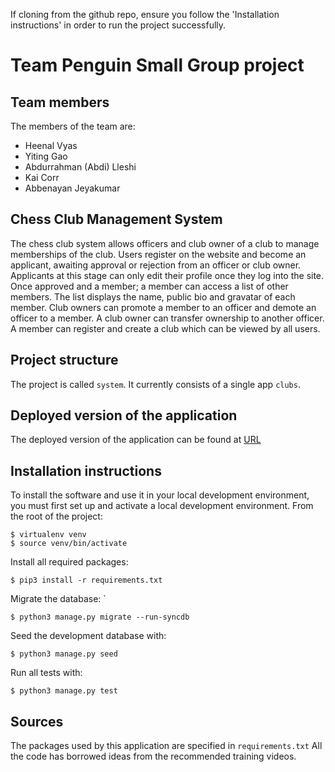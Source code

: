 If cloning from the github repo, ensure you follow the 'Installation instructions' in order to run the project successfully.

# Team Penguin Small Group project

## Team members
The members of the team are:
- Heenal Vyas
- Yiting Gao
- Abdurrahman (Abdi) Lleshi
- Kai Corr
- Abbenayan Jeyakumar

## Chess Club Management System
The chess club system allows officers and club owner of a club to manage memberships of the club.
Users register on the website and become an applicant, awaiting approval or rejection from an officer or club owner.
Applicants at this stage can only edit their profile once they log into the site.
Once approved and a member; a member can access a list of other members.
The list displays the name, public bio and gravatar of each member.
Club owners can promote a member to an officer and demote an officer to a member.
A club owner can transfer ownership to another officer.
A member can register and create a club which can be viewed by all users.

## Project structure
The project is called `system`.  It currently consists of a single app `clubs`.

## Deployed version of the application
The deployed version of the application can be found at [URL](https://guarded-scrubland-54800.herokuapp.com/)

## Installation instructions
To install the software and use it in your local development environment, you must first set up and activate a local development environment.  From the root of the project:

```
$ virtualenv venv
$ source venv/bin/activate
```

Install all required packages:

```
$ pip3 install -r requirements.txt
```

Migrate the database:
`
```
$ python3 manage.py migrate --run-syncdb
```

Seed the development database with:

```
$ python3 manage.py seed
```

Run all tests with:
```
$ python3 manage.py test
```

## Sources
The packages used by this application are specified in `requirements.txt`
All the code has borrowed ideas from the recommended training videos.
